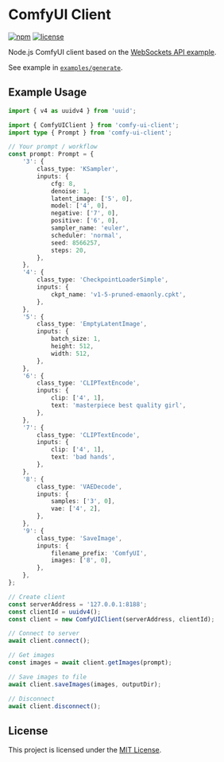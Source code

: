 # ComfyUI Client

[![npm][badge-version]][npm]
[![license][badge-license]][license]

Node.js ComfyUI client based on the [WebSockets API example](https://github.com/comfyanonymous/ComfyUI/blob/master/script_examples/websockets_api_example.py).

See example in [`examples/generate`][examples-generate].

## Example Usage

```ts
import { v4 as uuidv4 } from 'uuid';

import { ComfyUIClient } from 'comfy-ui-client';
import type { Prompt } from 'comfy-ui-client';

// Your prompt / workflow
const prompt: Prompt = {
    '3': {
        class_type: 'KSampler',
        inputs: {
            cfg: 8,
            denoise: 1,
            latent_image: ['5', 0],
            model: ['4', 0],
            negative: ['7', 0],
            positive: ['6', 0],
            sampler_name: 'euler',
            scheduler: 'normal',
            seed: 8566257,
            steps: 20,
        },
    },
    '4': {
        class_type: 'CheckpointLoaderSimple',
        inputs: {
            ckpt_name: 'v1-5-pruned-emaonly.cpkt',
        },
    },
    '5': {
        class_type: 'EmptyLatentImage',
        inputs: {
            batch_size: 1,
            height: 512,
            width: 512,
        },
    },
    '6': {
        class_type: 'CLIPTextEncode',
        inputs: {
            clip: ['4', 1],
            text: 'masterpiece best quality girl',
        },
    },
    '7': {
        class_type: 'CLIPTextEncode',
        inputs: {
            clip: ['4', 1],
            text: 'bad hands',
        },
    },
    '8': {
        class_type: 'VAEDecode',
        inputs: {
            samples: ['3', 0],
            vae: ['4', 2],
        },
    },
    '9': {
        class_type: 'SaveImage',
        inputs: {
            filename_prefix: 'ComfyUI',
            images: ['8', 0],
        },
    },
};

// Create client
const serverAddress = '127.0.0.1:8188';
const clientId = uuidv4();
const client = new ComfyUIClient(serverAddress, clientId);

// Connect to server
await client.connect();

// Get images
const images = await client.getImages(prompt);

// Save images to file
await client.saveImages(images, outputDir);

// Disconnect
await client.disconnect();
```

## License

This project is licensed under the [MIT License][license].

[badge-version]: https://img.shields.io/npm/v/comfy-ui-client.svg
[badge-license]: https://img.shields.io/npm/l/comfy-ui-client.svg

[npm]: https://www.npmjs.com/package/comfy-ui-client
[license]: https://github.com/itsKaynine/comfy-ui-client/blob/main/LICENSE

[examples-generate]: https://github.com/itsKaynine/comfy-ui-client/tree/main/examples/generate
